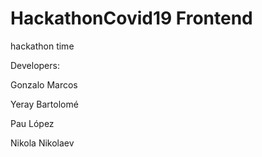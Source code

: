 # HackathonCovid19 Frontend
hackathon time

Developers:

Gonzalo Marcos

Yeray Bartolomé

Pau López

Nikola Nikolaev
